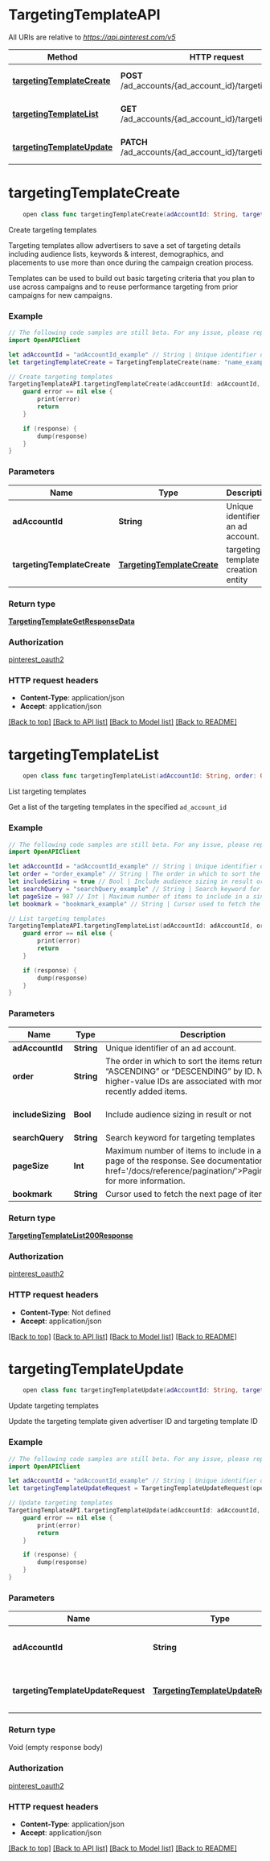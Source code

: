 # TargetingTemplateAPI

All URIs are relative to *https://api.pinterest.com/v5*

Method | HTTP request | Description
------------- | ------------- | -------------
[**targetingTemplateCreate**](TargetingTemplateAPI.md#targetingtemplatecreate) | **POST** /ad_accounts/{ad_account_id}/targeting_templates | Create targeting templates
[**targetingTemplateList**](TargetingTemplateAPI.md#targetingtemplatelist) | **GET** /ad_accounts/{ad_account_id}/targeting_templates | List targeting templates
[**targetingTemplateUpdate**](TargetingTemplateAPI.md#targetingtemplateupdate) | **PATCH** /ad_accounts/{ad_account_id}/targeting_templates | Update targeting templates


# **targetingTemplateCreate**
```swift
    open class func targetingTemplateCreate(adAccountId: String, targetingTemplateCreate: TargetingTemplateCreate, completion: @escaping (_ data: TargetingTemplateGetResponseData?, _ error: Error?) -> Void)
```

Create targeting templates

<p>Targeting templates allow advertisers to save a set of targeting details including audience lists,  keywords & interest, demographics, and placements to use more than once during the campaign creation process.</p>  <p>Templates can be used to build out basic targeting criteria that you plan to use across campaigns and to reuse   performance targeting from prior campaigns for new campaigns.</p>

### Example
```swift
// The following code samples are still beta. For any issue, please report via http://github.com/OpenAPITools/openapi-generator/issues/new
import OpenAPIClient

let adAccountId = "adAccountId_example" // String | Unique identifier of an ad account.
let targetingTemplateCreate = TargetingTemplateCreate(name: "name_example", autoTargetingEnabled: false, targetingAttributes: TargetingSpec(AGE_BUCKET: ["AGE_BUCKET_example"], APPTYPE: ["APPTYPE_example"], AUDIENCE_EXCLUDE: ["AUDIENCE_EXCLUDE_example"], AUDIENCE_INCLUDE: ["AUDIENCE_INCLUDE_example"], GENDER: ["GENDER_example"], GEO: ["GEO_example"], INTEREST: ["INTEREST_example"], LOCALE: ["LOCALE_example"], LOCATION: ["LOCATION_example"], SHOPPING_RETARGETING: [TargetingSpec_SHOPPING_RETARGETING(lookbackWindow: 123, tagTypes: [123], exclusionWindow: 123)], TARGETING_STRATEGY: ["TARGETING_STRATEGY_example"]), placementGroup: PlacementGroupType(), keywords: [TargetingTemplateKeyword(matchType: MatchType(), value: "value_example")], trackingUrls: TrackingUrls(impression: ["impression_example"], click: ["click_example"], engagement: ["engagement_example"], buyableButton: ["buyableButton_example"], audienceVerification: ["audienceVerification_example"])) // TargetingTemplateCreate | targeting template creation entity

// Create targeting templates
TargetingTemplateAPI.targetingTemplateCreate(adAccountId: adAccountId, targetingTemplateCreate: targetingTemplateCreate) { (response, error) in
    guard error == nil else {
        print(error)
        return
    }

    if (response) {
        dump(response)
    }
}
```

### Parameters

Name | Type | Description  | Notes
------------- | ------------- | ------------- | -------------
 **adAccountId** | **String** | Unique identifier of an ad account. | 
 **targetingTemplateCreate** | [**TargetingTemplateCreate**](TargetingTemplateCreate.md) | targeting template creation entity | 

### Return type

[**TargetingTemplateGetResponseData**](TargetingTemplateGetResponseData.md)

### Authorization

[pinterest_oauth2](../README.md#pinterest_oauth2)

### HTTP request headers

 - **Content-Type**: application/json
 - **Accept**: application/json

[[Back to top]](#) [[Back to API list]](../README.md#documentation-for-api-endpoints) [[Back to Model list]](../README.md#documentation-for-models) [[Back to README]](../README.md)

# **targetingTemplateList**
```swift
    open class func targetingTemplateList(adAccountId: String, order: Order_targetingTemplateList? = nil, includeSizing: Bool? = nil, searchQuery: String? = nil, pageSize: Int? = nil, bookmark: String? = nil, completion: @escaping (_ data: TargetingTemplateList200Response?, _ error: Error?) -> Void)
```

List targeting templates

Get a list of the targeting templates in the specified <code>ad_account_id</code>

### Example
```swift
// The following code samples are still beta. For any issue, please report via http://github.com/OpenAPITools/openapi-generator/issues/new
import OpenAPIClient

let adAccountId = "adAccountId_example" // String | Unique identifier of an ad account.
let order = "order_example" // String | The order in which to sort the items returned: “ASCENDING” or “DESCENDING” by ID. Note that higher-value IDs are associated with more-recently added items. (optional)
let includeSizing = true // Bool | Include audience sizing in result or not (optional) (default to false)
let searchQuery = "searchQuery_example" // String | Search keyword for targeting templates (optional)
let pageSize = 987 // Int | Maximum number of items to include in a single page of the response. See documentation on <a href='/docs/reference/pagination/'>Pagination</a> for more information. (optional) (default to 25)
let bookmark = "bookmark_example" // String | Cursor used to fetch the next page of items (optional)

// List targeting templates
TargetingTemplateAPI.targetingTemplateList(adAccountId: adAccountId, order: order, includeSizing: includeSizing, searchQuery: searchQuery, pageSize: pageSize, bookmark: bookmark) { (response, error) in
    guard error == nil else {
        print(error)
        return
    }

    if (response) {
        dump(response)
    }
}
```

### Parameters

Name | Type | Description  | Notes
------------- | ------------- | ------------- | -------------
 **adAccountId** | **String** | Unique identifier of an ad account. | 
 **order** | **String** | The order in which to sort the items returned: “ASCENDING” or “DESCENDING” by ID. Note that higher-value IDs are associated with more-recently added items. | [optional] 
 **includeSizing** | **Bool** | Include audience sizing in result or not | [optional] [default to false]
 **searchQuery** | **String** | Search keyword for targeting templates | [optional] 
 **pageSize** | **Int** | Maximum number of items to include in a single page of the response. See documentation on &lt;a href&#x3D;&#39;/docs/reference/pagination/&#39;&gt;Pagination&lt;/a&gt; for more information. | [optional] [default to 25]
 **bookmark** | **String** | Cursor used to fetch the next page of items | [optional] 

### Return type

[**TargetingTemplateList200Response**](TargetingTemplateList200Response.md)

### Authorization

[pinterest_oauth2](../README.md#pinterest_oauth2)

### HTTP request headers

 - **Content-Type**: Not defined
 - **Accept**: application/json

[[Back to top]](#) [[Back to API list]](../README.md#documentation-for-api-endpoints) [[Back to Model list]](../README.md#documentation-for-models) [[Back to README]](../README.md)

# **targetingTemplateUpdate**
```swift
    open class func targetingTemplateUpdate(adAccountId: String, targetingTemplateUpdateRequest: TargetingTemplateUpdateRequest, completion: @escaping (_ data: Void?, _ error: Error?) -> Void)
```

Update targeting templates

<p>Update the targeting template given advertiser ID and targeting template ID</p>

### Example
```swift
// The following code samples are still beta. For any issue, please report via http://github.com/OpenAPITools/openapi-generator/issues/new
import OpenAPIClient

let adAccountId = "adAccountId_example" // String | Unique identifier of an ad account.
let targetingTemplateUpdateRequest = TargetingTemplateUpdateRequest(operationType: "operationType_example", id: "id_example") // TargetingTemplateUpdateRequest | Operation type and targeting template ID

// Update targeting templates
TargetingTemplateAPI.targetingTemplateUpdate(adAccountId: adAccountId, targetingTemplateUpdateRequest: targetingTemplateUpdateRequest) { (response, error) in
    guard error == nil else {
        print(error)
        return
    }

    if (response) {
        dump(response)
    }
}
```

### Parameters

Name | Type | Description  | Notes
------------- | ------------- | ------------- | -------------
 **adAccountId** | **String** | Unique identifier of an ad account. | 
 **targetingTemplateUpdateRequest** | [**TargetingTemplateUpdateRequest**](TargetingTemplateUpdateRequest.md) | Operation type and targeting template ID | 

### Return type

Void (empty response body)

### Authorization

[pinterest_oauth2](../README.md#pinterest_oauth2)

### HTTP request headers

 - **Content-Type**: application/json
 - **Accept**: application/json

[[Back to top]](#) [[Back to API list]](../README.md#documentation-for-api-endpoints) [[Back to Model list]](../README.md#documentation-for-models) [[Back to README]](../README.md)

